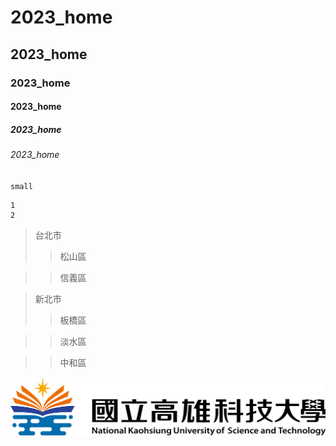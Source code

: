 # 2023_home
## 2023_home
### 2023_home
#### 2023_home
##### 2023_home
###### 2023_home
`small`
```BIG
1
2
```
>台北市
>>松山區

>>信義區

>新北市
>>板橋區

>>淡水區

>>中和區

![NKUST](nkust.png "NKUST")
